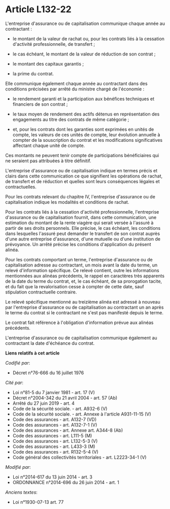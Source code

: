 # Article L132-22

L'entreprise d'assurance ou de capitalisation communique chaque année au contractant :

- le montant de la valeur de rachat ou, pour les contrats liés à la cessation d'activité professionnelle, de transfert ;

- le cas échéant, le montant de la valeur de réduction de son contrat ;

- le montant des capitaux garantis ;

- la prime du contrat.

Elle communique également chaque année au contractant dans des conditions précisées par arrêté du ministre chargé de
l'économie :

- le rendement garanti et la participation aux bénéfices techniques et financiers de son contrat ;

- le taux moyen de rendement des actifs détenus en représentation des engagements au titre des contrats de même catégorie ;

- et, pour les contrats dont les garanties sont exprimées en unités de compte, les valeurs de ces unités de compte, leur
évolution annuelle à compter de la souscription du contrat et les modifications significatives affectant chaque unité de
compte.

Ces montants ne peuvent tenir compte de participations bénéficiaires qui ne seraient pas attribuées à titre définitif.

L'entreprise d'assurance ou de capitalisation indique en termes précis et clairs dans cette communication ce que signifient
les opérations de rachat, de transfert et de réduction et quelles sont leurs conséquences légales et contractuelles.

Pour les contrats relevant du chapitre IV, l'entreprise d'assurance ou de capitalisation indique les modalités et conditions
de rachat.

Pour les contrats liés à la cessation d'activité professionnelle, l'entreprise d'assurance ou de capitalisation fournit, dans
cette communication, une estimation du montant de la rente viagère qui serait versée à l'assuré à partir de ses droits
personnels. Elle précise, le cas échéant, les conditions dans lesquelles l'assuré peut demander le transfert de son contrat
auprès d'une autre entreprise d'assurance, d'une mutuelle ou d'une institution de prévoyance. Un arrêté précise les
conditions d'application du présent alinéa.

Pour les contrats comportant un terme, l'entreprise d'assurance ou de capitalisation adresse au contractant, un mois avant la
date du terme, un relevé d'information spécifique. Ce relevé contient, outre les informations mentionnées aux alinéas
précédents, le rappel en caractères très apparents de la date du terme du contrat, et, le cas échéant, de sa prorogation
tacite, et du fait que la revalorisation cesse à compter de cette date, sauf stipulation contractuelle contraire.

Le relevé spécifique mentionné au treizième alinéa est adressé à nouveau par l'entreprise d'assurance ou de capitalisation au
contractant un an après le terme du contrat si le contractant ne s'est pas manifesté depuis le terme.

Le contrat fait référence à l'obligation d'information prévue aux alinéas précédents.

L'entreprise d'assurance ou de capitalisation communique également au contractant la date d'échéance du contrat.

**Liens relatifs à cet article**

_Codifié par_:

  - Décret n°76-666 du 16 juillet 1976

_Cité par_:

  - Loi n°81-5 du 7 janvier 1981 - art. 17 (V)
  - Décret n°2004-342 du 21 avril 2004 - art. 57 (Ab)
  - Arrêté du 27 juin 2019 - art. 4
  - Code de la sécurité sociale. - art. A932-6 (V)
  - Code de la sécurité sociale. - art. Annexe à l'article A931-11-15 (V)
  - Code des assurances - art. A132-7 (VD)
  - Code des assurances - art. A132-7-1 (V)
  - Code des assurances - art. Annexe art. A344-8 (Ab)
  - Code des assurances - art. L111-5 (M)
  - Code des assurances - art. L132-5-3 (V)
  - Code des assurances - art. L433-3 (M)
  - Code des assurances - art. R132-5-4 (V)
  - Code général des collectivités territoriales - art. L2223-34-1 (V)

_Modifié par_:

  - Loi n°2014-617 du 13 juin 2014 - art. 3
  - ORDONNANCE n°2014-696 du 26 juin 2014 - art. 1

_Anciens textes_:

  - Loi n°1930-07-13 art. 77
